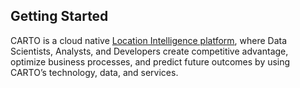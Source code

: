 ## Getting Started

CARTO is a cloud native [Location Intelligence platform](https://carto.com/platform/), where Data Scientists, Analysts, and Developers create competitive advantage, optimize business processes, and predict future outcomes by using CARTO’s technology, data, and services.

<!--TO DO: UPDATE WITH CURRENT PLANS -->

<!-- ## Get an account

### Free accounts

CARTO offers free accounts for users to try out the platform. You can sign up for your free account [here](https://carto.com/signup/), which will last for 12 months. This includes:

* 150MB memory
* Up to 3 private maps
* Up to 3 public maps
* 20,000 map loads per month
* Up to 10 datasets
* Public API only

### Individual accounts

If the free account doesn’t quite cover your needs, you can upgrade to an individual account which is aimed for individuals and freelancers. This includes: 

* 500MB memory
* Unlimited private maps
* Up to 10 public maps
* 50,000 map loads per month
* Up to 40 datasets
* Limited API access
* Basic support
 
This is priced at $199 per month. To get more information on pricing and to see our FAQs visit [here](https://carto.com/pricing/).

### Enterprise accounts

For organizations looking to make full use of CARTO and all of its capabilities, we recommend an enterprise plan, which includes:

* Flexible memory tiers
* Advanced data connectors
* Unlimited private maps
* Unlimited public maps
* Unlimited datasets
* Full API access
* Enterprise support packages
* Available on the cloud or on-premises
* Access to our Data Observatory (more info available in our Spatial Data Catalog)

Enterprise accounts can be provisioned in the [SaaS platform](../../saas/overview) or in [custom deployments](../../custom-deployment/overview).

If you’re looking to get a quote for an enterprise plan, then you can drop us a message [here](https://carto.com/contact/). 

### Cloud Marketplaces

#### GCP

#### AWS --> 